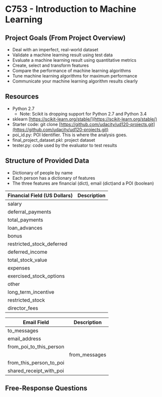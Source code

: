 # C753 - Introduction to Machine Learning 

## Project Goals (From Project Overview)

* Deal with an imperfect, real-world dataset
* Validate a machine learning result using test data
* Evaluate a machine learning result using quantitative metrics
* Create, select and transform features
* Compare the performance of machine learning algorithms
* Tune machine learning algorithms for maximum performance
* Communicate your machine learning algorithm results clearly

## Resources

* Python 2.7 
  * Note: Scikit is dropping support for Python 2.7 and Python 3.4
* sklearn [https://scikit-learn.org/stable/](https://scikit-learn.org/stable/)
* Starter code: git clone [https://github.com/udacity/ud120-projects.git](https://github.com/udacity/ud120-projects.git)
* poi_id.py: POI Identifier. This is where the analysis goes.
* final_project_dataset.pkl: project dataset
* tester.py: code used by the evaluator to test results

## Structure of Provided Data

* Dictionary of people by name
* Each person has a dictionary of features
* The three features are financial \(dict\), email \(dict)and a POI \(boolean\)

| Financial Field (US Dollars)  | Description |
|-------------------------------|--------------
| salary                        | |
| deferral_payments             | |
| total_payments                | |
| loan_advances                 | |
| bonus                         | |
| restricted_stock_deferred     | |
| deferred_income               | |
| total_stock_value             | |
| expenses                      | |
| exercised_stock_options       | |
| other                         | |
| long_term_incentive           | |
| restricted_stock              | |
| director_fees                 | |

| Email Field             | Description |
|-------------------------|-------------|
| to_messages             | |
| email_address           | |
| from_poi_to_this_person | |
| | from_messages         | |
| from_this_person_to_poi | |
| shared_receipt_with_poi | |

## Free-Response Questions